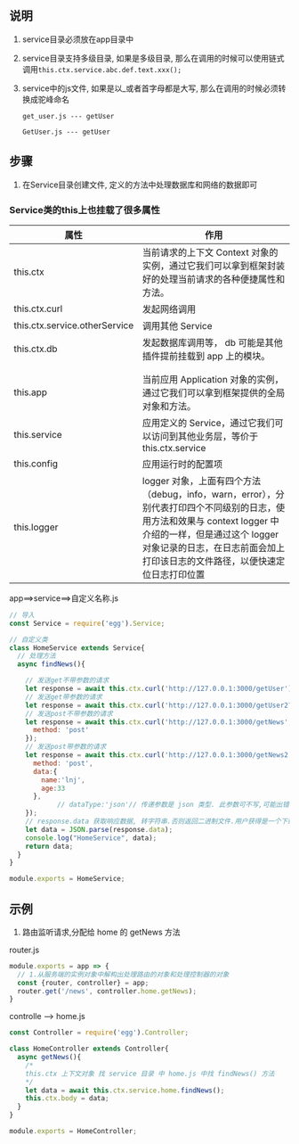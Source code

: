 ## 说明

1. service目录必须放在app目录中

2. service目录支持多级目录, 如果是多级目录, 那么在调用的时候可以使用链式调用`this.ctx.service.abc.def.text.xxx();`

3. service中的js文件, 如果是以_或者首字母都是大写, 那么在调用的时候必须转换成驼峰命名

   `get_user.js --- getUser`

   `GetUser.js --- getUser`  



## 步骤

1. 在Service目录创建文件, 定义的方法中处理数据库和网络的数据即可



### Service类的this上也挂载了很多属性

| 属性                          | 作用                                                         |
| ----------------------------- | ------------------------------------------------------------ |
| this.ctx                      | 当前请求的上下文 Context 对象的实例，通过它我们可以拿到框架封装好的处理当前请求的各种便捷属性和方法。 |
| this.ctx.curl                 | 发起网络调用                                                 |
| this.ctx.service.otherService | 调用其他 Service                                             |
| this.ctx.db                   | 发起数据库调用等， db 可能是其他插件提前挂载到 app 上的模块。 |
|                               |                                                              |
|                               |                                                              |
| this.app                      | 当前应用 Application 对象的实例，通过它我们可以拿到框架提供的全局对象和方法。 |
| this.service                  | 应用定义的 Service，通过它我们可以访问到其他业务层，等价于 this.ctx.service |
| this.config                   | 应用运行时的配置项                                           |
| this.logger                   | logger 对象，上面有四个方法（debug，info，warn，error），分别代表打印四个不同级别的日志，使用方法和效果与 context logger 中介绍的一样，但是通过这个 logger 对象记录的日志，在日志前面会加上打印该日志的文件路径，以便快速定位日志打印位置 |



app==>service==>自定义名称.js

```js
// 导入
const Service = require('egg').Service;

// 自定义类
class HomeService extends Service{
  // 处理方法
  async findNews(){ 

    // 发送get不带参数的请求
    let response = await this.ctx.curl('http://127.0.0.1:3000/getUser');
    // 发送get带参数的请求
    let response = await this.ctx.curl('http://127.0.0.1:3000/getUser2?name=it666&age=66');
    // 发送post不带参数的请求
    let response = await this.ctx.curl('http://127.0.0.1:3000/getNews', {
      method: 'post'
    });
    // 发送post带参数的请求
    let response = await this.ctx.curl('http://127.0.0.1:3000/getNews2', {
      method: 'post',
      data:{
        name:'lnj',
        age:33
      },
			// dataType:'json'// 传递参数是 json 类型. 此参数可不写,可能出错
    });
    // response.data 获取响应数据, 转字符串.否则返回二进制文件.用户获得是一个下载
    let data = JSON.parse(response.data);
    console.log("HomeService", data);
    return data;
  }
}

module.exports = HomeService;
```





## 示例

1. 路由监听请求,分配给 home 的 getNews 方法

router.js

```js
module.exports = app => {
  // 1.从服务端的实例对象中解构出处理路由的对象和处理控制器的对象
  const {router, controller} = app;
  router.get('/news', controller.home.getNews);
}
```

controlle  --> home.js

```js
const Controller = require('egg').Controller;

class HomeController extends Controller{
  async getNews(){
    /*
    this.ctx 上下文对象 找 service 目录 中 home.js 中找 findNews() 方法
    */
    let data = await this.ctx.service.home.findNews();
    this.ctx.body = data;
  }
}

module.exports = HomeController;
```



